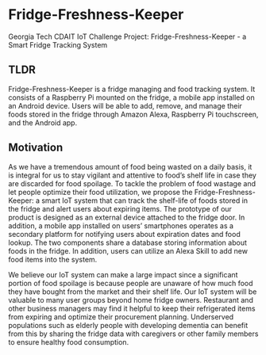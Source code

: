 # Fridge-Freshness-Keeper

Georgia Tech CDAIT IoT Challenge Project: Fridge-Freshness-Keeper - a Smart Fridge Tracking System

## TLDR
Fridge-Freshness-Keeper is a fridge managing and food tracking system. It consists of a Raspberry Pi mounted on the fridge, a mobile app installed on an Android device. Users will be able to add, remove, and manage their foods stored in the fridge through Amazon Alexa, Raspberry Pi touchscreen, and the Android app. 

## Motivation

As we have a tremendous amount of food being wasted on a daily basis, it is integral for us to stay vigilant and attentive to food’s shelf life in case they are discarded for food spoilage. To tackle the problem of food wastage and let people optimize their food utilization, we propose the Fridge-Freshness-Keeper: a smart IoT system that can track the shelf-life of foods stored in the fridge and alert users about expiring items. The prototype of our product is designed as an external device attached to the fridge door. In addition, a mobile app installed on users’ smartphones operates as a secondary platform for notifying users about expiration dates and food lookup. The two components share a database storing information about foods in the fridge. In addition, users can utilize an Alexa Skill to add new food items into the system. 


We believe our IoT system can make a large impact since a significant portion of food spoilage is because people are unaware of how much food they have bought from the market and their shelf life. Our IoT system will be valuable to many user groups beyond home fridge owners. Restaurant and other business managers may find it helpful to keep their refrigerated items from expiring and optimize their procurement planning. Underserved populations such as elderly people with developing dementia can benefit from this by sharing the fridge data with caregivers or other family members to ensure healthy food consumption.
